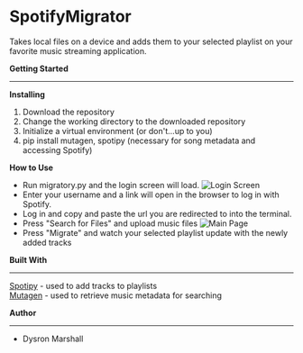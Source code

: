 # SpotifyMigrator
Takes local files on a device and adds them to your selected playlist on your favorite music streaming application.

**Getting Started**
______
**Installing**
1. Download the repository
2. Change the working directory to the downloaded repository
3. Initialize a virtual environment (or don't...up to you)
4. pip install mutagen, spotipy (necessary for song metadata and accessing Spotify)

**How to Use**
- Run migratory.py and the login screen will load.
![Login Screen](https://user-images.githubusercontent.com/22123705/28049864-1dc7559a-65c8-11e7-9fba-8fe21a1f94b4.png)  
- Enter your username and a link will open in the browser to log in with Spotify.
- Log in and copy and paste the url you are redirected to into the terminal.
- Press "Search for Files" and upload music files
![Main Page](https://user-images.githubusercontent.com/22123705/28050489-1519fcaa-65cc-11e7-97d7-caf9a81b563e.png)
- Press "Migrate" and watch your selected playlist update with the newly added tracks

**Built With**
______
[Spotipy](https://github.com/plamere/spotipy)  - used to add tracks to playlists  
[Mutagen](https://github.com/quodlibet/mutagen) - used to retrieve music metadata for searching

**Author**
______
- Dysron Marshall
